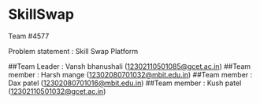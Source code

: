 # SkillSwap

Team #4577

Problem statement : Skill Swap Platform 

##Team Leader : Vansh bhanushali (12302110501085@gcet.ac.in) 
##Team member : Harsh mange (12302080701032@mbit.edu.in) 
##Team member : Dax patel (12302080701016@mbit.edu.in) 
##Team member : Kush patel (12302110501032@gcet.ac.in) 
